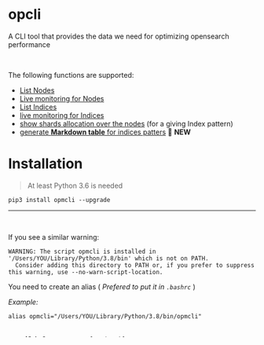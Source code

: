 # opcli

A CLI tool that provides the data we need for optimizing opensearch performance

<br>

The following functions are supported:
- [List Nodes](#list-nodes)
- [Live monitoring for Nodes](#node-top)
- [List Indices](#list-indices)
- [live monitoring for Indices](#top-index)
- [show shards allocation over the nodes](#shards-allocation) (for a giving Index pattern)
- [generate **Markdown table** for indices patters](#indices-patterns) 🎉 **NEW**


# Installation

> At least Python 3.6 is needed

```
pip3 install opmcli --upgrade
```

---

<br>

If you see a similar warning:
```
WARNING: The script opmcli is installed in '/Users/YOU/Library/Python/3.8/bin' which is not on PATH.
  Consider adding this directory to PATH or, if you prefer to suppress this warning, use --no-warn-script-location.
```

You need to create an alias ( _Prefered to put it in `.bashrc`_ )

_Example:_

```
alias opmcli="/Users/YOU/Library/Python/3.8/bin/opmcli"
```

<br>

<details>
    <summary>
        <b style="font-size:17px"> <code>Build from source</code></b> [ optional ]
    </summary>
    <br>

``` bash
python setup.py sdist bdist_wheel

mv dist/opmcli-0.0.1-py2-none-any.whl dist/opmcli-0.0.1-py36-none-any.whl

pip3 install dist/opmcli-0.0.1-py36-none-any.whl
```

<br>  
</details>

<br>



---

<br>

# Authentication

You need to provide the following Environment variables

```bash
export OPENSEARCH_ENDPOINT=
export OPENSEARCH_PORT=443
export OPENSEARCH_BASIC_AUTH=yes
export OPENSEARCH_USERNAME=
export OPENSEARCH_PASSWORD=
```

| ENV                       | Required | Default value |
| --------------------------- | ---------- | --------------- |
| `OPENSEARCH_ENDPOINT`   | YES      |               |
| `OPENSEARCH_PORT`       | NO      | 443           |
| `OPENSEARCH_BASIC_AUTH` | NO       | no            |
| `OPENSEARCH_USERNAME`   | NO       |               |
| `OPENSEARCH_PASSWORD`   | NO       |               |


---

<br>

# Examples


#### List Indices (with shards details)
<a id=list-indices></a>


```
opmcli --list --index INDEX_PATTERN
```

<br>

#### List Nodes
<a id=list-nodes></a>


```
opmcli --list --nodes
```

<br>

#### Live monitoring for a Node
<a id=node-top></a>


```
opmcli --top --node NODE_ID
```

- Monitored Metrics:
- [x] cpu
- [x] memory
- [x] swap
- [x] fs
- [x] File_descriptors
- [x] Disk IO
- [x] JVM
- [x] Indexing Rate
- [x] Indexing Latency
- [x] Searching Rate
- [x] Searching Latency
- [x] Fetch Rate
- [x] Fetch Latency
- [ ] Refresh Rate
- [ ] Refresh Latency
- [ ] Field data
- [ ] Threads

> More to be added upon need



<br>

#### Live monitoring for an Index / Indices
<a id=top-index></a>


```
opmcli --top --index INDEX_PATTERN
```

- Monitored Metrics:
- [x] Store size
- [x] documents count
- [x] Indexing Rate
- [x] Indexing Latency
- [x] Searching Rate
- [x] Searching Latency
- [x] Fetch Rate
- [x] Fetch Latency
- [x] Refresh Rate
- [x] Refresh Latency
- [ ] Field data

> More to be added upon need


<br>

#### Print shards allocation across the nodes
<a id=shards-allocation></a>


```bash
opmcli --list --index INDEX_PATTERN --display-shards
```

<br>

#### generate **Markdown table** for indices patters
<a id=indices-patterns></a>

Generates a markdown table with helpful information for each index pattern (compatible with [Jira confluence](https://www.atlassian.com/software/confluence))


CLI options for `--display-shards`

| argument             | description                                                  | options                     | default |
| -------------------- | ------------------------------------------------------------ | --------------------------- | ------- |
| `--template-version` | which index template version to discover (supports 1 and 2(composable index templates)) | `1`, `2`                    | 2       |
| `sort-by`            | sort the table indices patterns by `size`, `indices` or `shards` | `size`, `indices`, `shards` |         |


<br>
<br>

**Examples**

```bash
opmcli --list --patterns test-* test2-* --sort-by size
```

```bash
cat all_indices_patterns.txt
#test-*
#test2-*

opmcli --list --patterns $(cat all_indices_patterns.txt)
```


<br>

**Example output**

| **Index pattern** | **Indices number** | **Shards number** | **Size total** | **Size P** | **Index Templates** (v2) | **ISM Policy**    | **Comment** |
| ----------------- | ------------------ | ----------------- | -------------- | ---------- | ------------------------ | ----------------- | ----------- |
| `test1-*`         | 67                 | 604               | 4.05 tb        | 2.03 tb    | `*******`                | `*******`         |             |
| `test2-*`         | 76                 | 216               | 1.45 tb        | 742.38 gb  | `*******`                | `*******`         |             |
| `test3*`          | 9                  | 18                | 186.49 mb      | 93.35 mb   | `*******`                | 🔍 **NOT ENABLED** |             |



